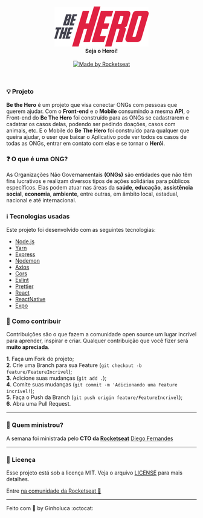 <h4 align="center">
<img src="./frontend/src/assets/logo.svg" width="250px" /><br>
 <b>Seja o Heroi!</b>
</h4>
<p align="center">
  <a href="https://rocketseat.com.br"  target="_blank">
    <img alt="Made by Rocketseat" src="https://img.shields.io/badge/made%20by-Rocketseat-blue">
  </a>
</p>

<br>

### :bulb: Projeto

<b>Be the Hero</b> é um projeto que visa conectar ONGs com pessoas que querem ajudar. Com o <b>Front-end</b> e o <b>Mobile</b> consumindo a mesma <b>API</b>, o Front-end do <b>Be The Hero</b> foi construído para as ONGs se cadastrarem e cadatrar os casos delas, podendo ser pedindo doações, casos com animais, etc. E o Mobile do <b>Be The Hero</b> foi construído para qualquer que queira ajudar, o user que baixar o Aplicativo pode ver todos os casos de todas as ONGs, entrar em contato com elas e se tornar o <b>Herói</b>. 

### :question: O que é uma ONG? <br>
As Organizações Não Governamentais <b>(ONGs)</b> são entidades que não têm fins lucrativos e realizam diversos tipos de ações solidárias para públicos específicos. Elas podem atuar nas áreas da <b>saúde</b>, <b>educação</b>, <b>assistência social</b>, <b>economia</b>, <b>ambiente</b>, entre outras, em âmbito local, estadual, nacional e até internacional.

### :information_source: Tecnologias usadas
Este projeto foi desenvolvido com as seguintes tecnologias:
- [Node.js](https://nodejs.org/en/)
- [Yarn](https://yarnpkg.com/)
- [Express](https://expressjs.com/pt-br/)
- [Nodemon](https://www.npmjs.com/package/nodemon)
- [Axios](https://www.npmjs.com/package/axios)
- [Cors](https://www.npmjs.com/package/cors)
- [Eslint](https://www.npmjs.com/package/eslint) 
- [Prettier](https://prettier.io/)
- [React](https://reactjs.org/)
- [ReactNative](https://reactnative.dev/)
- [Expo](https://expo.io/)

### :balloon: Como contribuir

Contribuições são o que fazem a comunidade open source um lugar incrível para aprender, inspirar e criar. Qualquer contribuição que você fizer será **muito apreciada**.

<b>1</b>. Faça um Fork do projeto;<br>
<b>2</b>. Crie uma Branch para sua Feature (`git checkout -b feature/FeatureIncrivel`);<br>
<b>3</b>. Adicione suas mudanças (`git add .`);<br>
<b>4</b>. Comite suas mudanças (`git commit -m 'Adicionando uma Feature incrível!`);<br>
<b>5</b>. Faça o Push da Branch (`git push origin feature/FeatureIncrivel`);<br>
<b>6</b>. Abra uma Pull Request.<br>

-----

### :rocket: Quem ministrou?

A semana foi ministrada pelo <b>CTO da <a href="https://rocketseat.com.br/">Rocketseat</a></b> [Diego Fernandes](https://github.com/diego3g)

-----

### :memo: Licença

Esse projeto está sob a licença MIT. Veja o arquivo [LICENSE](LICENSE) para mais detalhes.

Entre [na comunidade da Rocketseat :rocket:](https://discordapp.com/invite/gCRAFhc)

-----

Feito com 💜 by Ginholuca :octocat:
